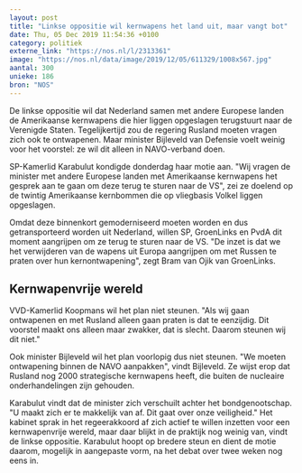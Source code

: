 ```yaml
---
layout: post
title: "Linkse oppositie wil kernwapens het land uit, maar vangt bot"
date: Thu, 05 Dec 2019 11:54:36 +0100
category: politiek
externe_link: "https://nos.nl/l/2313361"
image: "https://nos.nl/data/image/2019/12/05/611329/1008x567.jpg"
aantal: 300
unieke: 186
bron: "NOS"
---
```


<p>De linkse oppositie wil dat Nederland samen met andere Europese landen de Amerikaanse kernwapens die hier liggen opgeslagen terugstuurt naar de Verenigde Staten. Tegelijkertijd zou de regering Rusland moeten vragen zich ook te ontwapenen. Maar minister Bijleveld van Defensie voelt weinig voor het voorstel: ze wil dit alleen in NAVO-verband doen.</p>
<p>SP-Kamerlid Karabulut kondigde donderdag haar motie aan. "Wij vragen de minister met andere Europese landen met Amerikaanse kernwapens het gesprek aan te gaan om deze terug te sturen naar de VS", zei ze doelend op de twintig Amerikaanse kernbommen die op vliegbasis Volkel liggen opgeslagen.</p>
<p>Omdat deze binnenkort gemoderniseerd moeten worden en dus getransporteerd worden uit Nederland, willen SP, GroenLinks en PvdA dit moment aangrijpen om ze terug te sturen naar de VS. "De inzet is dat we het verwijderen van de wapens uit Europa aangrijpen om met Russen te praten over hun kernontwapening", zegt Bram van Ojik van GroenLinks.</p>
<h2>Kernwapenvrije wereld</h2>
<p>VVD-Kamerlid Koopmans wil het plan niet steunen. "Als wij gaan ontwapenen en met Rusland alleen gaan praten is dat te eenzijdig. Dit voorstel maakt ons alleen maar zwakker, dat is slecht. Daarom steunen wij dit niet."</p>
<p>Ook minister Bijleveld wil het plan voorlopig dus niet steunen. "We moeten ontwapening binnen de NAVO aanpakken", vindt Bijleveld. Ze wijst erop dat Rusland nog 2000 strategische kernwapens heeft, die buiten de nucleaire onderhandelingen zijn gehouden.</p>
<p>Karabulut vindt dat de minister zich verschuilt achter het bondgenootschap. "U maakt zich er te makkelijk van af. Dit gaat over onze veiligheid." Het kabinet sprak in het regeerakkoord af zich actief te willen inzetten voor een kernwapenvrije wereld, maar daar blijkt in de praktijk nog weinig van, vindt de linkse oppositie. Karabulut hoopt op bredere steun en dient de motie daarom, mogelijk in aangepaste vorm, na het debat over twee weken nog eens in.</p>

